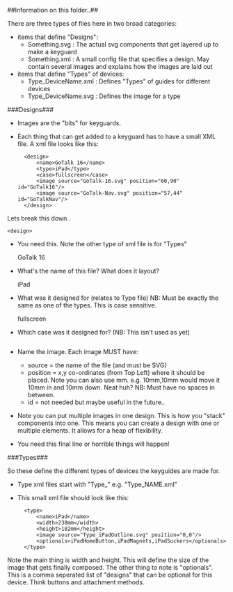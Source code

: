 ##Information on this folder..##

There are three types of files here in two broad categories:
* items that define "Designs":
    *  Something.svg : The actual svg components that get layered up to make a keyguard
    *  Something.xml : A small config file that specifies a design. May contain several images and explains how the images are laid out
* items that define "Types" of devices:
    *  Type\_DeviceName.xml : Defines "Types" of guides for different devices
    *  Type\_DeviceName.svg : Defines the image for a type

###Designs###

* Images are the "bits" for keyguards.
* Each thing that can get added to a keyguard has to have a small XML file.  A xml file looks like this:

        <design>
            <name>GoTalk 16</name>
            <type>iPad</type>
            <case>fullscreen</case>
            <image source="GoTalk-16.svg" position="60,90" id="GoTalk16"/>
            <image source="GoTalk-Nav.svg" position="57,44" id="GoTalkNav"/>
        </design>

Lets break this down..

    <design>
     
* You need this. Note the other type of xml file is for "Types"

    <name>GoTalk 16</name>

* What's the name of this file? What does it layout?
    
    <type>iPad</type>

* What was it designed for (relates to Type file) NB: Must be exactly the same as one of the types. This is case sensitive. 
    
    <case>fullscreen</case>

* Which case was it designed for? (NB: This isn't used as yet)
    
    <image source="GoTalk-16.svg" position="60,90" id="GoTalk16"/>

* Name the image. Each image MUST have:
    
    * source = the name of the file (and must be SVG)
    * position = x,y co-ordinates (from Top Left) where it should be placed. Note you can also use mm. e.g. 10mm,10mm would move it 10mm in and 10mm down. Neat huh? NB: Must have no spaces in between. 
    * id = not needed but maybe useful in the future..
    
    <image source="GoTalk-Nav.svg" position="57,44" id="GoTalkNav"/>

* Note you can put multiple images in one design. This is how you "stack" components into one. This means you can create a design with one or multiple elements. It allows for a heap of flexibility. 
    
    </design>

* You need this final line or horrible things will happen!

###Types###

So these define the different types of devices the keyguides are made for.

* Type xml files start with "Type\_" e.g. "Type\_NAME.xml"
* This small xml file should look like this:

        <type>
            <name>iPad</name>
            <width>238mm</width>
            <height>182mm</height>
            <image source="Type_iPadOutline.svg" position="0,0"/>
            <optionals>iPadHomeButton,iPadMagnets,iPadSuckers</optionals>
        </type>
    
Note the main thing is width and height. This will define the size of the image that gets finally composed.  The other thing to note is "optionals". This is a comma seperated list of "designs" that can be optional for this device. Think buttons and attachment methods. 